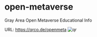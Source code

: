 # open-metaverse
Gray Area Open Metaverse Educational Info

URL: https://qrco.de/openmeta
![qr](https://user-images.githubusercontent.com/5863550/174151027-40ea0e79-369c-4906-a8a6-eec2c6ff7025.jpg)
